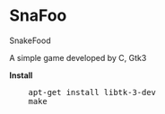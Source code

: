 SnaFoo
======

SnakeFood
   
A simple game developed by C, Gtk3

**Install**
<pre>
    apt-get install libtk-3-dev
    make
</pre>
